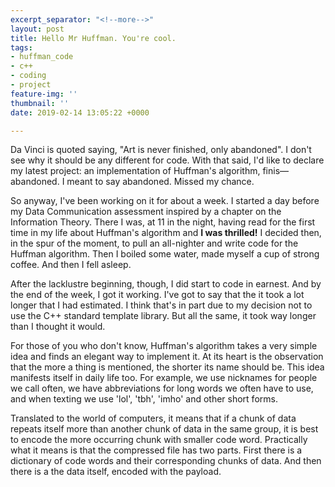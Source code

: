 ```yaml
---
excerpt_separator: "<!--more-->"
layout: post
title: Hello Mr Huffman. You're cool.
tags:
- huffman_code
- c++
- coding
- project
feature-img: ''
thumbnail: ''
date: 2019-02-14 13:05:22 +0000

---
```

Da Vinci is quoted saying, "Art is never finished, only abandoned". I don't see why it should be any different for code. With that said, I'd like to declare my latest project: an implementation of Huffman's algorithm, finis— abandoned. I meant to say abandoned. Missed my chance.

So anyway, I've been working on it for about a week. I started a day before my Data Communication assessment inspired by a chapter on the Information Theory. There I was, at 11 in the night, having read for the first time in my life about Huffman's algorithm and **I was thrilled!** I decided then, in the spur of the moment, to pull an all-nighter and write code for the Huffman algorithm. Then I boiled some water, made myself a cup of strong coffee. And then I fell asleep.

After the lacklustre beginning, though, I did start to code in earnest. And by the end of the week, I got it working. I've got to say that the it took a lot longer that I had estimated. I think that's in part due to my decision not to use the C++ standard template library. But all the same, it took way longer than I thought it would.

For those of you who don't know, Huffman's algorithm takes a very simple idea and finds an elegant way to implement it. At its heart is the observation that the more a thing is mentioned, the shorter its name should be. This idea manifests itself in daily life too. For example, we use nicknames for people we call often, we have abbreviations for long words we often have to use, and when texting we use 'lol', 'tbh', 'imho' and other short forms.

Translated to the world of computers, it means that if a chunk of data repeats itself more than another chunk of data in the same group, it is best to encode the more occurring chunk with smaller code word. Practically what it means is that the compressed file has two parts. First there is a dictionary of code words and their corresponding chunks of data. And then there is a the data itself, encoded with the payload.